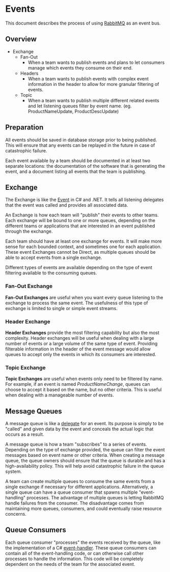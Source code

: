# Events
This document describes the process of using [RabbitMQ](Messaging/RabbitMQ) as
an event bus.

## Overview

* Exchange
  * Fan-Out
    * When a team wants to publish events and plans to let consumers manage
    which events they consume on their end.
  * Headers
    * When a team wants to publish events with complex event information in
    the header to allow for more granular filtering of events.
  * Topic
    * When a team wants to publish multiple different related events and let
    listening queues filter by event name. (eg. ProductNameUpdate,
    ProductDescUpdate)

## Preparation

All events should be saved in database storage prior to being published.
This will ensure that any events can be replayed in the future in case of
catastrophic failure.

Each event available by a team should be documented in at least two separate
locations: the documentation of the software that is generating the event,
and a document listing all events that the team is publishing.

## Exchange

The Exchange is like the
[Event](https://msdn.microsoft.com/en-us/library/8627sbea%28v=vs.120%29.aspx)
in C# and .NET. It tells all listening delegates that the event was called and
provides all associated data.

An Exchange is how each team will "publish" their events to other teams. Each
exchange will be bound to one or more queues, depending on the different teams
or applications that are interested in an event published through the exchange.

Each team should have at least one exchange for events. It will make more
sense for each bounded context, and sometimes one for each application. These
event Exchanges cannot be Direct, as multiple queues should be able to accept
events from a single exchange.

Different types of events are available depending on the type of event
filtering available to the consuming queues.

### Fan-Out Exchange

**Fan-Out Exchanges** are useful when you want every queue listening to the
exchange to process the same event. The usefulness of this type of exchange is
limited to single or simple event streams.

### Header Exchange

**Header Exchanges** provide the most filtering capability but also the most
complexity. Header exchanges will be useful when dealing with a large number
of events or a large volume of the same type of event. Providing filterable
information in the header of the event message would allow queues to accept
only the events in which its consumers are interested.

### Topic Exchange

**Topic Exchanges** are useful when events only need to be filtered by name.
For example, if an event is named _ProductNameChange_, queues can choose to
accept it based on the name, but no other criteria. This is useful when
dealing with a manageable number of events.

## Message Queues

A message queue is like a
[delegate](https://msdn.microsoft.com/en-us/library/aa720047%28v=vs.71%29.aspx)
for an event. Its purpose is simply to be "called" and given data by the event
and conceals the actual logic that occurs as a result.

A message queue is how a team "subscribes" to a series of events. Depending
on the type of exchange provided, the queue can filter the event messages based
on event name or other criteria.  When creating a message queue, the queue
owners should ensure that the queue is durable and has a high-availability
policy. This will help avoid catastrophic failure in the queue system.

A team can create multiple queues to consume the same events from a single
exchange if necessary for different applications. Alternatively, a single queue
can have a queue consumer that spawns multiple "event-handling" processes. The
advantage of multiple queues is letting RabbitMQ handle failures from the
consumer. The disadvantage comes from maintaining more queues, consumers, and
could eventually raise resource concerns.

## Queue Consumers

Each queue consumer "processes" the events received by the queue, like the
implementation of a C#
[event-handler](https://msdn.microsoft.com/en-us/library/aa720052%28v=vs.71%29.aspx).
These queue consumers can contain all of the event-handling code, or can
otherwise call other processes to handle the information. This code will be
completely dependent on the needs of the team for the associated event.
